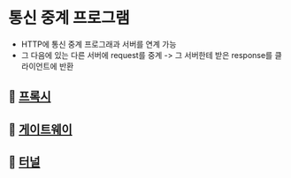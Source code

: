 # 통신 중계 프로그램

- HTTP에 통신 중계 프로그래과 서버를 연계 가능
- 그 다음에 있는 다른 서버에 request를 중계 -> 그 서버한테 받은 response를 클라이언트에 반환

## 📌 [프록시](https://github.com/leekyukin/study/blob/main/http-network/3.%20HTTP%EC%99%80%20Web%20Server/2.1.%20Proxy.md#-%ED%94%84%EB%A1%9D%EC%8B%9C)

## 📌 [게이트웨이](https://github.com/leekyukin/study/blob/main/http-network/3.%20HTTP%EC%99%80%20Web%20Server/2.2.%20Gateway.md)

## 📌 [터널](https://github.com/leekyukin/study/blob/main/http-network/3.%20HTTP%EC%99%80%20Web%20Server/2.3.%20Tunnel.md)
